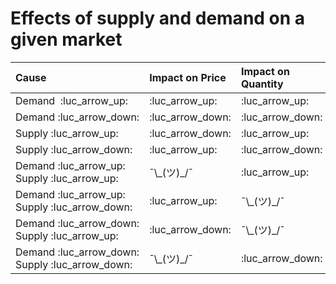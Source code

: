 # Effects of supply and demand on a given market

|   Cause                                                   |   Impact on Price       |   Impact on Quantity      |
|:----------------------------------------------------------|:------------------------|:--------------------------|
|   Demand&nbsp;&nbsp;:luc_arrow_up:                        |   :luc_arrow_up:        |   :luc_arrow_up:          |
|   Demand&nbsp;:luc_arrow_down:                            |   :luc_arrow_down:      |   :luc_arrow_down:        |
|  Supply&nbsp;:luc_arrow_up:                               |   :luc_arrow_down:      |   :luc_arrow_up:          |
|  Supply&nbsp;:luc_arrow_down:                             |   :luc_arrow_up:        |   :luc_arrow_down:        |
|  Demand&nbsp;:luc_arrow_up: Supply&nbsp;:luc_arrow_up:    |  ¯\\\_(ツ)\_/¯           |  :luc_arrow_up:           |
|  Demand&nbsp;:luc_arrow_up: Supply&nbsp;:luc_arrow_down:  |  :luc_arrow_up:         |  ¯\\\_(ツ)\_/¯             |
|  Demand&nbsp;:luc_arrow_down: Supply&nbsp;:luc_arrow_up:  |  :luc_arrow_down:       |  ¯\\\_(ツ)\_/¯             |
|  Demand&nbsp;:luc_arrow_down: Supply :luc_arrow_down:     |  ¯\\\_(ツ)\_/¯           |  :luc_arrow_down:         |
